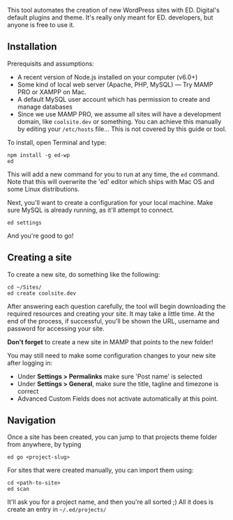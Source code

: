 This tool automates the creation of new WordPress sites with ED. Digital's default plugins and theme. It's really only meant for ED. developers, but anyone is free to use it.

## Installation

Prerequisits and assumptions:

* A recent version of Node.js installed on your computer (v6.0+)
* Some kind of local web server (Apache, PHP, MySQL) — Try MAMP PRO or XAMPP on Mac.
* A default MySQL user account which has permission to create and manage databases
* Since we use MAMP PRO, we assume all sites will have a development domain, like `coolsite.dev` or something. You can achieve this manually by editing your `/etc/hosts` file... This is not covered by this guide or tool.

To install, open Terminal and type:

```
npm install -g ed-wp
ed
```

This will add a new command for you to run at any time, the `ed` command. Note that this will overwrite the 'ed' editor which ships with Mac OS and some Linux distributions.

Next, you'll want to create a configuration for your local machine. Make sure MySQL is already running, as it'll attempt to connect.

```
ed settings
```

And you're good to go!

## Creating a site

To create a new site, do something like the following:

```
cd ~/Sites/
ed create coolsite.dev
```

After answering each question carefully, the tool will begin downloading the required resources and creating your site. It may take a little time. At the end of the process, if successful, you'll be shown the URL, username and password for accessing your site.

**Don't forget** to create a new site in MAMP that points to the new folder!

You may still need to make some configuration changes to your new site after logging in:

* Under **Settings &gt; Permalinks** make sure 'Post name' is selected
* Under **Settings &gt; General**, make sure the title, tagline and timezone is correct
* Advanced Custom Fields does not activate automatically at this point.

## Navigation

Once a site has been created, you can jump to that projects theme folder from anywhere, by typing

```
ed go <project-slug>
```

For sites that were created manually, you can import them using:

```
cd <path-to-site>
ed scan
```

It'll ask you for a project name, and then you're all sorted ;) All it does is create an entry in `~/.ed/projects/`